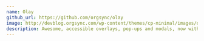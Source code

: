 ```yaml
---
name: Olay
github_url: https://github.com/orgsync/olay
image: http://devblog.orgsync.com/wp-content/themes/cp-minimal/images/open-source/olay-icon.png
description: Awesome, accessible overlays, pop-ups and modals, now with scrolling!
---
```

